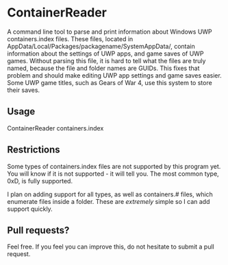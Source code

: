# ContainerReader
A command line tool to parse and print information about Windows UWP containers.index files. These files, located in AppData/Local/Packages/packagename/SystemAppData/, contain information about the settings of UWP apps, and game saves of UWP games. Without parsing this file, it is hard to tell what the files are truly named, because the file and folder names are GUIDs. This fixes that problem and should make editing UWP app settings and game saves easier. Some UWP game titles, such as Gears of War 4, use this system to store their saves.

## Usage
ContainerReader containers.index

## Restrictions
Some types of containers.index files are not supported by this program yet. You will know if it is not supported - it will tell you. The most common type, 0xD, is fully supported.

I plan on adding support for all types, as well as containers.\# files, which enumerate files inside a folder. These are *extremely* simple so I can add support quickly.

## Pull requests?
Feel free. If you feel you can improve this, do not hesitate to submit a pull request.
